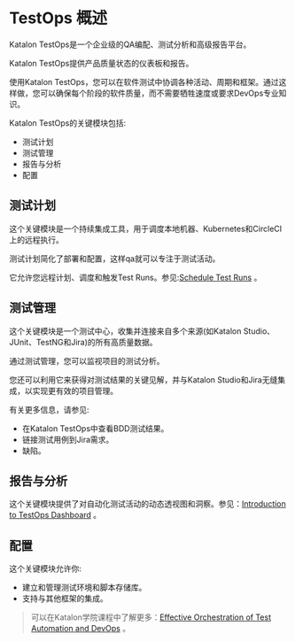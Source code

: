 # TestOps 概述
Katalon TestOps是一个企业级的QA编配、测试分析和高级报告平台。

Katalon TestOps提供产品质量状态的仪表板和报告。

使用Katalon TestOps，您可以在软件测试中协调各种活动、周期和框架。通过这样做，您可以确保每个阶段的软件质量，而不需要牺牲速度或要求DevOps专业知识。

Katalon TestOps的关键模块包括:
* 测试计划
* 测试管理
* 报告与分析
* 配置
## 测试计划
这个关键模块是一个持续集成工具，用于调度本地机器、Kubernetes和CircleCI上的远程执行。

测试计划简化了部署和配置，这样qa就可以专注于测试活动。

它允许您远程计划、调度和触发Test Runs。参见:[Schedule Test Runs](https://docs.katalon.com/katalon-analytics/docs/kt-remote-execution.html) 。

## 测试管理

这个关键模块是一个测试中心，收集并连接来自多个来源(如Katalon Studio、JUnit、TestNG和Jira)的所有高质量数据。

通过测试管理，您可以监视项目的测试分析。

您还可以利用它来获得对测试结果的关键见解，并与Katalon Studio和Jira无缝集成，以实现更有效的项目管理。

有关更多信息，请参见:
* 在Katalon TestOps中查看BDD测试结果。
* 链接测试用例到Jira需求。
* 缺陷。

## 报告与分析

这个关键模块提供了对自动化测试活动的动态透视图和洞察。参见：[Introduction to TestOps Dashboard](https://docs.katalon.com/katalon-analytics/docs/dashboard-overview.html) 。

## 配置
这个关键模块允许你:
* 建立和管理测试环境和脚本存储库。
* 支持与其他框架的集成。
> 可以在Katalon学院课程中了解更多：[Effective Orchestration of Test Automation and DevOps](https://academy.katalon.com/courses/orchestration-test-automation-devops/?utm_source=kat_docs_testops&utm_medium=bottom_link&utm_campaign=academy_promotion) 。